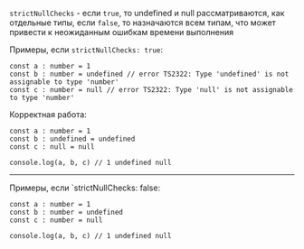 `strictNullChecks` - если `true`, то undefined и null рассматриваются, как отдельные типы, если `false`, то назначаются всем типам, что может привести к неожиданным ошибкам времени выполнения

Примеры, если `strictNullChecks: true`:

``` TS
const a : number = 1
const b : number = undefined // error TS2322: Type 'undefined' is not assignable to type 'number'
const c : number = null // error TS2322: Type 'null' is not assignable to type 'number'
```

Корректная работа:

``` TS
const a : number = 1
const b : undefined = undefined
const c : null = null

console.log(a, b, c) // 1 undefined null
```

___

Примеры, если `strictNullChecks: false:

``` TS
const a : number = 1
const b : number = undefined
const c : number = null

console.log(a, b, c) // 1 undefined null
```